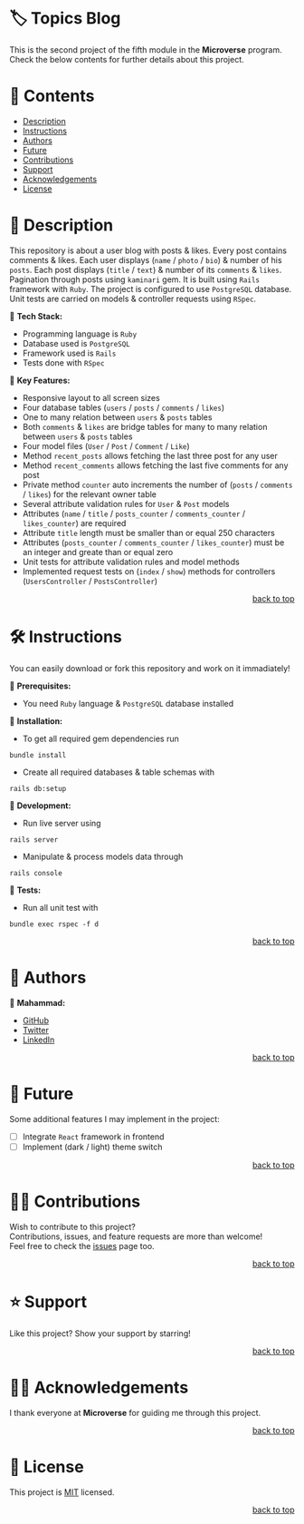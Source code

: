 <a name="title"></a>

<!-- TITLE -->

# 🏷️ Topics Blog

This is the second project of the fifth module in the **Microverse** program.
<br/>
Check the below contents for further details about this project.

<!-- CONTENTS -->

# 📗 Contents

- [Description](#description)
- [Instructions](#instructions)
- [Authors](#authors)
- [Future](#future)
- [Contributions](#contributions)
- [Support](#support)
- [Acknowledgements](#acknowledgements)
- [License](#license)

<!-- DESCRIPTION -->

<a name="description"></a>

# 📖 Description

This repository is about a user blog with posts & likes.
Every post contains comments & likes.
Each user displays (`name` / `photo` / `bio`) & number of his `posts`.
Each post displays (`title` / `text`) & number of its `comments` & `likes`.
Pagination through posts using `kaminari` gem.
It is built using `Rails` framework with `Ruby`.
The project is configured to use `PostgreSQL` database.
Unit tests are carried on models & controller requests using `RSpec`.

📌 **Tech Stack:**
- Programming language is `Ruby`
- Database used is `PostgreSQL`
- Framework used is `Rails`
- Tests done with `RSpec`

📌 **Key Features:**
- Responsive layout to all screen sizes
- Four database tables (`users` / `posts` / `comments` / `likes`)
- One to many relation between `users` & `posts` tables
- Both `comments` & `likes` are bridge tables for many to many relation between `users` & `posts` tables
- Four model files (`User` / `Post` / `Comment` / `Like`)
- Method `recent_posts` allows fetching the last three post for any user
- Method `recent_comments` allows fetching the last five comments for any post
- Private method `counter` auto increments the number of (`posts` / `comments` / `likes`) for the relevant owner table
- Several attribute validation rules for `User` & `Post` models
- Attributes (`name` / `title` / `posts_counter` / `comments_counter` / `likes_counter`) are required
- Attribute `title` length must be smaller than or equal 250 characters
- Attributes (`posts_counter` / `comments_counter` / `likes_counter`) must be an integer and greate than or equal zero
- Unit tests for attribute validation rules and model methods
- Implemented request tests on (`index` / `show`) methods for controllers (`UsersController` / `PostsController`)

<p align="right"><a href="#title">back to top</a></p>

<!-- INSTRUCTIONS -->

<a name="instructions"></a>

# 🛠️ Instructions

You can easily download or fork this repository and work on it immadiately!

📌 **Prerequisites:**
- You need `Ruby` language & `PostgreSQL` database installed

📌 **Installation:**
- To get all required gem dependencies run
```
bundle install
```
- Create all required databases & table schemas with
```
rails db:setup
```

📌 **Development:**
- Run live server using
```
rails server
```
- Manipulate & process models data through
```
rails console
```

📌 **Tests:**
- Run all unit test with
```
bundle exec rspec -f d
```

<p align="right"><a href="#title">back to top</a></p>

<!-- AUTHORS -->

<a name="authors"></a>

# 👥 Authors

📌 **Mahammad:**
- [GitHub](https://github.com/mahammad-mostafa)
- [Twitter](https://twitter.com/mahammad_mostfa)
- [LinkedIn](https://linkedin.com/in/mahammad-mostafa)

<p align="right"><a href="#title">back to top</a></p>

<!-- FUTURE -->

<a name="future"></a>

# 🔭 Future

Some additional features I may implement in the project:
- [ ] Integrate `React` framework in frontend
- [ ] Implement (dark / light) theme switch

<p align="right"><a href="#title">back to top</a></p>

<!-- CONTRIBUTIONS -->

<a name="contributions"></a>

# 🤝🏻 Contributions

Wish to contribute to this project?
<br/>
Contributions, issues, and feature requests are more than welcome!
<br/>
Feel free to check the [issues](../../issues) page too.

<p align="right"><a href="#title">back to top</a></p>

<!-- SUPPORT -->

<a name="support"></a>

# ⭐️ Support

Like this project? Show your support by starring!

<p align="right"><a href="#title">back to top</a></p>

<!-- ACKNOWLEDGEMENTS -->

<a name="acknowledgements"></a>

# 🙏🏻 Acknowledgements

I thank everyone at **Microverse** for guiding me through this project.

<p align="right"><a href="#title">back to top</a></p>

<!-- LICENSE -->

<a name="license"></a>

# 📝 License

This project is [MIT](LICENSE.md) licensed.

<p align="right"><a href="#title">back to top</a></p>